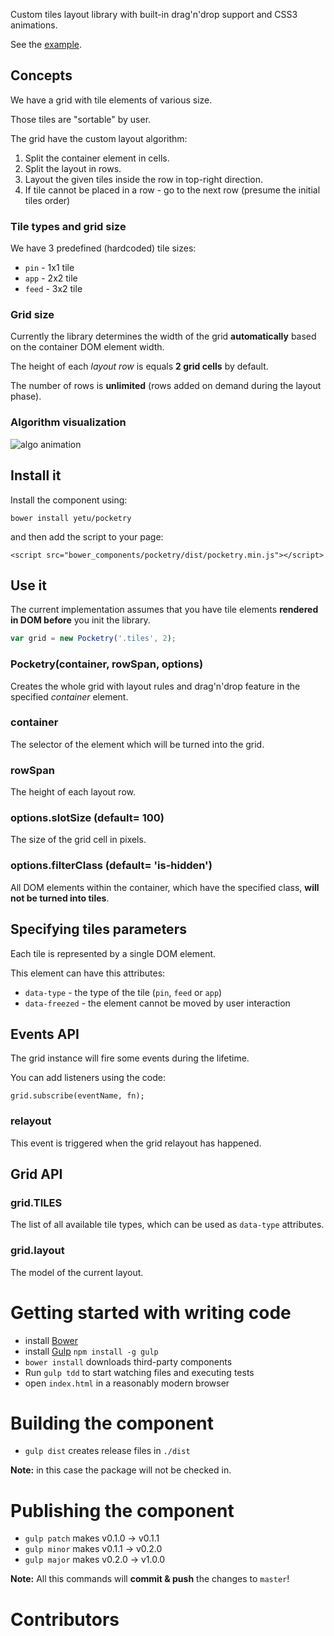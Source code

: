 Custom tiles layout library with built-in drag'n'drop support and CSS3 animations.

See the [example](https://bitbucket.org/yetu/apphome-pocketry/raw/master/example/index.html).


## Concepts

We have a grid with tile elements of various size.

Those tiles are "sortable" by user.

The grid have the custom layout algorithm:

1. Split the container element in cells.
2. Split the layout in rows.
3. Layout the given tiles inside the row in top-right direction.
4. If tile cannot be placed in a row - go to the next row (presume the initial tiles order)

### Tile types and grid size

We have 3 predefined (hardcoded) tile sizes:

* `pin` - 1x1 tile
* `app` - 2x2 tile
* `feed` - 3x2 tile

### Grid size

Currently the library determines the width of the grid **automatically** based on the container DOM element width.

The height of each *layout row* is equals **2 grid cells** by default.

The number of rows is **unlimited** (rows added on demand during the layout phase).

### Algorithm visualization

![algo animation](https://bitbucket.org/yetu/apphome-pocketry/raw/master/example/algo-animation.gif)


## Install it

Install the component using:

`bower install yetu/pocketry`

and then add the script to your page:

`<script src="bower_components/pocketry/dist/pocketry.min.js"></script>`

## Use it

The current implementation assumes that you have tile elements **rendered in DOM before** you init the library.

```javascript
var grid = new Pocketry('.tiles', 2);

```

### Pocketry(container, rowSpan, options)
Creates the whole grid with layout rules and drag'n'drop feature in the specified *container* element.

### container
The selector of the element which will be turned into the grid.

### rowSpan
The height of each layout row.

### options.slotSize (default= 100)
The size of the grid cell in pixels.

### options.filterClass (default= 'is-hidden')
All DOM elements within the container, which have the specified class, **will not be turned into tiles**.


## Specifying tiles parameters

Each tile is represented by a single DOM element.

This element can have this attributes:

* `data-type` - the type of the tile (`pin`, `feed` or `app`)
* `data-freezed` - the element cannot be moved by user interaction


## Events API

The grid instance will fire some events during the lifetime.

You can add listeners using the code:

`grid.subscribe(eventName, fn);`

### relayout
This event is triggered when the grid relayout has happened.

## Grid API

### grid.TILES
The list of all available tile types, which can be used as `data-type` attributes.

### grid.layout
The model of the current layout.


# Getting started with writing code

* install [Bower](http://bower.io)
* install [Gulp](http://gulpjs.com/)
  `npm install -g gulp`
* `bower install` downloads third-party components
* Run `gulp tdd` to start watching files and executing tests
* open `index.html` in a reasonably modern browser


# Building the component

* `gulp dist` creates release files in `./dist`

**Note:** in this case the package will not be checked in.

# Publishing the component

* `gulp patch` makes v0.1.0 → v0.1.1
* `gulp minor` makes v0.1.1 → v0.2.0
* `gulp major` makes v0.2.0 → v1.0.0

**Note:** All this commands will **commit & push** the changes to `master`!

# Contributors